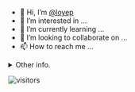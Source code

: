 - 👋 Hi, I’m [@loyep](https://github.com/loyep)
- 👀 I’m interested in ...
- 🌱 I’m currently learning ...
- 💞️ I’m looking to collaborate on ...
- 📫 How to reach me ...

<details>
  <summary>Other info.</summary>
  <br>

<!--START_SECTION:waka-->

```txt
Vue.js       9 hrs 56 mins   ███████████████████▒░░░░░   76.74 %
TypeScript   1 hr 29 mins    ███░░░░░░░░░░░░░░░░░░░░░░   11.51 %
JSON         53 mins         █▓░░░░░░░░░░░░░░░░░░░░░░░   06.86 %
JavaScript   24 mins         ▓░░░░░░░░░░░░░░░░░░░░░░░░   03.19 %
TOML         7 mins          ▒░░░░░░░░░░░░░░░░░░░░░░░░   00.92 %
```

<!--END_SECTION:waka-->

</details>

![visitors](https://visitor-badge.glitch.me/badge?page_id=loyep.loyep)
